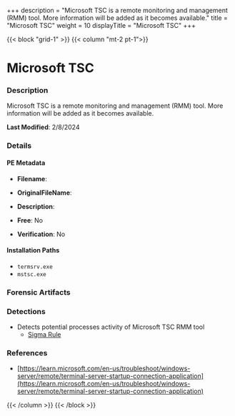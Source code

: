 +++
description = "Microsoft TSC is a remote monitoring and management (RMM) tool. More information will be added as it becomes available."
title = "Microsoft TSC"
weight = 10
displayTitle = "Microsoft TSC"
+++


{{< block "grid-1" >}}
{{< column "mt-2 pt-1">}}

# Microsoft TSC


### Description

Microsoft TSC is a remote monitoring and management (RMM) tool. More information will be added as it becomes available.



**Last Modified**: 2/8/2024

### Details


#### PE Metadata
- **Filename**: 
- **OriginalFileName**: 
- **Description**: 


- **Free**: No

- **Verification**: No




#### Installation Paths
- `termsrv.exe`
- `mstsc.exe`

### Forensic Artifacts






### Detections
- Detects potential processes activity of Microsoft TSC RMM tool
  - [Sigma Rule](https://github.com/magicsword-io/LOLRMM/blob/main/detections/sigma/microsoft_tsc_processes_sigma.yml)

### References
- [https://learn.microsoft.com/en-us/troubleshoot/windows-server/remote/terminal-server-startup-connection-application](https://learn.microsoft.com/en-us/troubleshoot/windows-server/remote/terminal-server-startup-connection-application)



{{< /column >}}
{{< /block >}}
